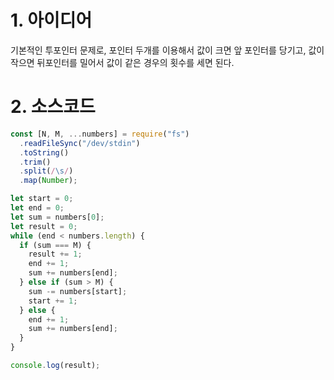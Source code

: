 # 1. 아이디어

기본적인 투포인터 문제로, 포인터 두개를 이용해서 값이 크면 앞 포인터를 당기고, 값이 작으면 뒤포인터를 밀어서 값이 같은 경우의 횟수를 세면 된다.

# 2. 소스코드

```javascript
const [N, M, ...numbers] = require("fs")
  .readFileSync("/dev/stdin")
  .toString()
  .trim()
  .split(/\s/)
  .map(Number);

let start = 0;
let end = 0;
let sum = numbers[0];
let result = 0;
while (end < numbers.length) {
  if (sum === M) {
    result += 1;
    end += 1;
    sum += numbers[end];
  } else if (sum > M) {
    sum -= numbers[start];
    start += 1;
  } else {
    end += 1;
    sum += numbers[end];
  }
}

console.log(result);
```
